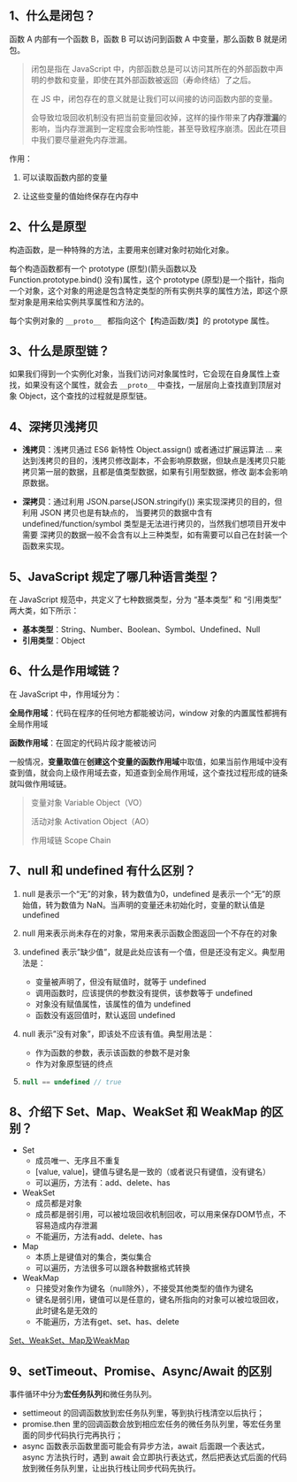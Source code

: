 ## 1、什么是闭包？

函数 A 内部有一个函数 B，函数 B 可以访问到函数 A 中变量，那么函数 B 就是闭包。

> 闭包是指在 JavaScript 中，内部函数总是可以访问其所在的外部函数中声明的参数和变量，即使在其外部函数被返回（寿命终结）了之后。
>
> 在 JS 中，闭包存在的意义就是让我们可以间接的访问函数内部的变量。
>
> 会导致垃圾回收机制没有把当前变量回收掉，这样的操作带来了**内存泄漏**的影响，当内存泄漏到一定程度会影响性能，甚至导致程序崩溃。因此在项目中我们要尽量避免内存泄漏。

作用：

1. 可以读取函数内部的变量

2. 让这些变量的值始终保存在内存中

## 2、什么是原型

构造函数，是一种特殊的方法，主要用来创建对象时初始化对象。

每个构造函数都有一个 prototype (原型)(箭头函数以及Function.prototype.bind() 没有)属性，这个 prototype (原型)是一个指针，指向一个对象，这个对象的用途是包含特定类型的所有实例共享的属性方法，即这个原型对象是用来给实例共享属性和方法的。

每个实例对象的 `__proto__ ` 都指向这个【构造函数/类】的 prototype 属性。 

## 3、什么是原型链？

如果我们得到一个实例化对象，当我们访问对象属性时，它会现在自身属性上查找，如果没有这个属性，就会去 `__proto__` 中查找，一层层向上查找直到顶层对象 Object，这个查找的过程就是原型链。

## 4、深拷贝浅拷贝

- **浅拷贝**：浅拷贝通过 ES6 新特性 Object.assign() 或者通过扩展运算法 ... 来达到浅拷贝的目的，浅拷贝修改副本，不会影响原数据，但缺点是浅拷贝只能拷贝第一层的数据，且都是值类型数据，如果有引用型数据，修改 副本会影响原数据。

- **深拷贝**：通过利用 JSON.parse(JSON.stringify()) 来实现深拷贝的目的，但利用 JSON 拷贝也是有缺点的， 当要拷贝的数据中含有 undefined/function/symbol 类型是无法进行拷贝的，当然我们想项目开发中需要 深拷贝的数据一般不会含有以上三种类型，如有需要可以自己在封装一个函数来实现。

## 5、JavaScript 规定了哪几种语言类型？

在 JavaScript 规范中，共定义了七种数据类型，分为 “基本类型” 和 “引用类型” 两大类，如下所示：

- **基本类型**：String、Number、Boolean、Symbol、Undefined、Null 
- **引用类型**：Object

## 6、什么是作用域链？

在 JavaScript 中，作用域分为：

**全局作用域**：代码在程序的任何地方都能被访问，window 对象的内置属性都拥有全局作用域

**函数作用域**：在固定的代码片段才能被访问

一般情况，**变量取值**在**创建这个变量的函数作用域**中取值，如果当前作用域中没有查到值，就会向上级作用域去查，知道查到全局作用域，这个查找过程形成的链条就叫做作用域链。

> 变量对象 Variable Object（VO）
>
> 活动对象 Activation Object（AO）
>
> 作用域链 Scope Chain

## 7、null 和 undefined 有什么区别？

1. null 是表示一个“无”的对象，转为数值为0，undefined 是表示一个“无”的原始值，转为数值为 NaN。当声明的变量还未初始化时，变量的默认值是 undefined

2. null 用来表示尚未存在的对象，常用来表示函数企图返回一个不存在的对象

3. undefined 表示”缺少值”，就是此处应该有一个值，但是还没有定义。典型用法是：

   - 变量被声明了，但没有赋值时，就等于 undefined
   - 调用函数时，应该提供的参数没有提供，该参数等于 undefined
   - 对象没有赋值属性，该属性的值为 undefined
   - 函数没有返回值时，默认返回 undefined

4. null 表示”没有对象”，即该处不应该有值。典型用法是：

   - 作为函数的参数，表示该函数的参数不是对象
   - 作为对象原型链的终点

5. ```js
   null == undefined // true
   ```

## 8、介绍下 Set、Map、WeakSet 和 WeakMap 的区别？

- Set
  - 成员唯一、无序且不重复
  - [value, value]，键值与键名是一致的（或者说只有键值，没有键名）
  - 可以遍历，方法有：add、delete、has
- WeakSet
  - 成员都是对象
  - 成员都是弱引用，可以被垃圾回收机制回收，可以用来保存DOM节点，不容易造成内存泄漏
  - 不能遍历，方法有add、delete、has
- Map
  - 本质上是键值对的集合，类似集合
  - 可以遍历，方法很多可以跟各种数据格式转换
- WeakMap
  - 只接受对象作为键名（null除外），不接受其他类型的值作为键名
  - 键名是弱引用，键值可以是任意的，键名所指向的对象可以被垃圾回收，此时键名是无效的
  - 不能遍历，方法有get、set、has、delete

[Set、WeakSet、Map及WeakMap](https://github.com/sisterAn/blog/issues/24)

## 9、setTimeout、Promise、Async/Await 的区别

事件循环中分为**宏任务队列**和微任务队列。

- settimeout 的回调函数放到宏任务队列里，等到执行栈清空以后执行；
- promise.then 里的回调函数会放到相应宏任务的微任务队列里，等宏任务里面的同步代码执行完再执行；
- async 函数表示函数里面可能会有异步方法，await 后面跟一个表达式，async 方法执行时，遇到 await 会立即执行表达式，然后把表达式后面的代码放到微任务队列里，让出执行栈让同步代码先执行。